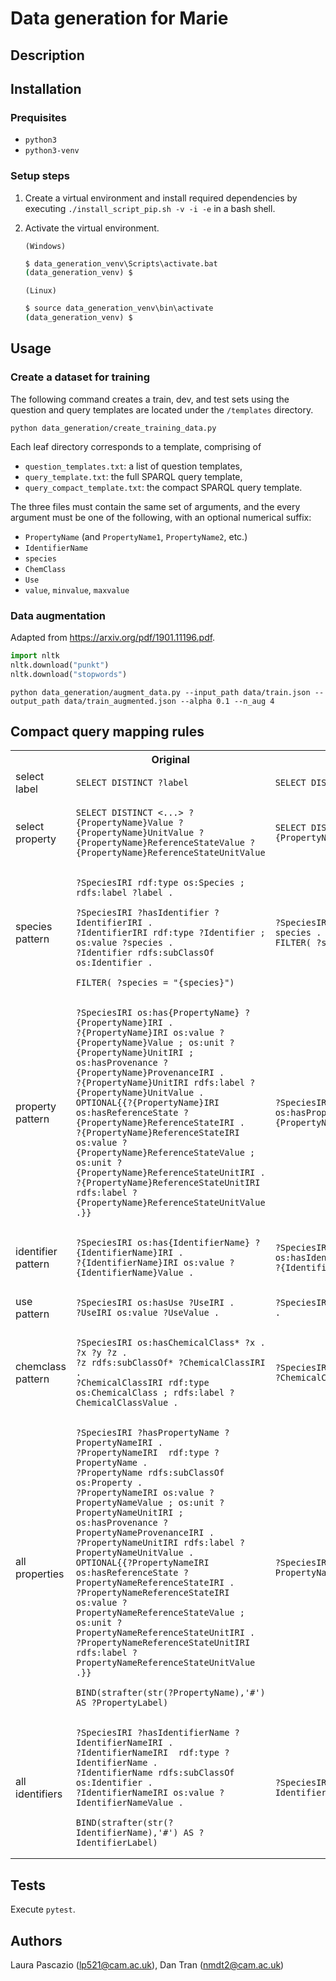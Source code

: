# Data generation for Marie

## Description

## Installation

### Prequisites
- `python3`
- `python3-venv`

### Setup steps

1. Create a virtual environment and install required dependencies by executing `./install_script_pip.sh -v -i -e` in a bash shell. 
1. Activate the virtual environment.

   `(Windows)`

   ```cmd
   $ data_generation_venv\Scripts\activate.bat
   (data_generation_venv) $
   ```

   `(Linux)`

   ```cmd
   $ source data_generation_venv\bin\activate
   (data_generation_venv) $
   ```

## Usage

### Create a dataset for training

The following command creates a train, dev, and test sets using the question and query templates are located under the `/templates` directory. 

```
python data_generation/create_training_data.py
```

Each leaf directory corresponds to a template, comprising of
- `question_templates.txt`: a list of question templates,
- `query_template.txt`: the full SPARQL query template,
- `query_compact_template.txt`: the compact SPARQL query template.

The three files must contain the same set of arguments, and the every argument must be one of the following, with an optional numerical suffix:
- `PropertyName` (and `PropertyName1`, `PropertyName2`, etc.)
- `IdentifierName`
- `species`
- `ChemClass`
- `Use`
- `value`, `minvalue`, `maxvalue`

### Data augmentation

Adapted from https://arxiv.org/pdf/1901.11196.pdf.

```python
import nltk
nltk.download("punkt")
nltk.download("stopwords")
```

```
python data_generation/augment_data.py --input_path data/train.json --output_path data/train_augmented.json --alpha 0.1 --n_aug 4
```

## Compact query mapping rules

<table>
<tr>
<th></th>
<th>Original</th>
<th>Compact</th>
</tr>

<tr>
<td>select label</td>
<td>

```
SELECT DISTINCT ?label
```

</td>
<td>

```
SELECT DISTINCT
```

</td>
</tr>

<tr>
<td>select property</td>
<td>

```
SELECT DISTINCT <...> ?{PropertyName}Value ?{PropertyName}UnitValue ?{PropertyName}ReferenceStateValue ?{PropertyName}ReferenceStateUnitValue
```

</td>
<td>

```
SELECT DISTINCT <...> ?{PropertyName}Value
```

</td>
</tr>

<tr>
<td>species pattern</td>
<td>

```
?SpeciesIRI rdf:type os:Species ; rdfs:label ?label .

?SpeciesIRI ?hasIdentifier ?IdentifierIRI .
?IdentifierIRI rdf:type ?Identifier ; os:value ?species .
?Identifier rdfs:subClassOf os:Identifier .

FILTER( ?species = "{species}")
```

</td>
<td>

```
?SpeciesIRI ?hasIdentifier ?species .
FILTER( ?species = "{species}")
```

</td>
</tr>

<tr>
<td>property pattern</td>
<td>

```
?SpeciesIRI os:has{PropertyName} ?{PropertyName}IRI .
?{PropertyName}IRI os:value ?{PropertyName}Value ; os:unit ?{PropertyName}UnitIRI ; os:hasProvenance ?{PropertyName}ProvenanceIRI . 
?{PropertyName}UnitIRI rdfs:label ?{PropertyName}UnitValue .
OPTIONAL{{?{PropertyName}IRI os:hasReferenceState ?{PropertyName}ReferenceStateIRI .
?{PropertyName}ReferenceStateIRI os:value ?{PropertyName}ReferenceStateValue ; os:unit ?{PropertyName}ReferenceStateUnitIRI .
?{PropertyName}ReferenceStateUnitIRI rdfs:label ?{PropertyName}ReferenceStateUnitValue .}}
```

</td>
<td>

```
?SpeciesIRI os:hasProperty{PropertyName} ?{PropertyName}Value .
```

</td>
</tr>

<tr>
<td>identifier pattern</td>
<td>

```
?SpeciesIRI os:has{IdentifierName} ?{IdentifierName}IRI .
?{IdentifierName}IRI os:value ?{IdentifierName}Value .
```

</td>
<td>

```
?SpeciesIRI os:hasIdentifier{IdentifierName} ?{IdentifierName}Value .
```

</td>
</tr>

<tr>
<td>use pattern</td>
<td>

```
?SpeciesIRI os:hasUse ?UseIRI .
?UseIRI os:value ?UseValue .
```

</td>
<td>

```
?SpeciesIRI os:hasUse ?UseValue .
```

</td>
</tr>

<tr>
<td>chemclass pattern</td>
<td>

```
?SpeciesIRI os:hasChemicalClass* ?x .
?x ?y ?z .
?z rdfs:subClassOf* ?ChemicalClassIRI .
?ChemicalClassIRI rdf:type os:ChemicalClass ; rdfs:label ?ChemicalClassValue .
```

</td>
<td>

```
?SpeciesIRI os:hasChemicalClass ?ChemicalClassValue .
```

</td>
</tr>

<tr>
<td>all properties</td>
<td>

```
?SpeciesIRI ?hasPropertyName ?PropertyNameIRI .
?PropertyNameIRI  rdf:type ?PropertyName .
?PropertyName rdfs:subClassOf os:Property .
?PropertyNameIRI os:value ?PropertyNameValue ; os:unit ?PropertyNameUnitIRI ; os:hasProvenance ?PropertyNameProvenanceIRI . 
?PropertyNameUnitIRI rdfs:label ?PropertyNameUnitValue .
OPTIONAL{{?PropertyNameIRI os:hasReferenceState ?PropertyNameReferenceStateIRI . 
?PropertyNameReferenceStateIRI os:value ?PropertyNameReferenceStateValue ; os:unit ?PropertyNameReferenceStateUnitIRI .
?PropertyNameReferenceStateUnitIRI rdfs:label ?PropertyNameReferenceStateUnitValue .}}

BIND(strafter(str(?PropertyName),'#') AS ?PropertyLabel) 
```

</td>
<td>

```
?SpeciesIRI ?hasPropertyName ?PropertyNameValue .
```

</td>
</tr>

<tr>
<td>all identifiers</td>
<td>

```
?SpeciesIRI ?hasIdentifierName ?IdentifierNameIRI .
?IdentifierNameIRI  rdf:type ?IdentifierName .
?IdentifierName rdfs:subClassOf os:Identifier .
?IdentifierNameIRI os:value ?IdentifierNameValue .

BIND(strafter(str(?IdentifierName),'#') AS ?IdentifierLabel)
```

</td>
<td>

```
?SpeciesIRI ?hasIdentifierName ?IdentifierNameValue . 
```

</td>
</tr>

</table>


## Tests

Execute `pytest`.

## Authors

Laura Pascazio (<lp521@cam.ac.uk>), Dan Tran (<nmdt2@cam.ac.uk>)